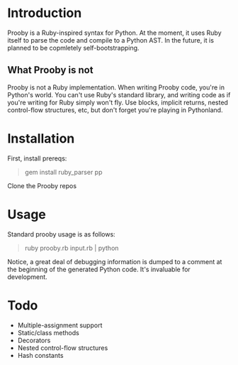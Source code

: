 Introduction
============

Prooby is a Ruby-inspired syntax for Python.  At the moment, it uses Ruby itself
to parse the code and compile to a Python AST.  In the future, it is planned to
be copmletely self-bootstrapping.

What Prooby is not
------------------

Prooby is not a Ruby implementation.  When writing Prooby code, you're in
Python's world.  You can't use Ruby's standard library, and writing code as if
you're writing for Ruby simply won't fly.  Use blocks, implicit returns, nested
control-flow structures, etc, but don't forget you're playing in Pythonland.

Installation
============

First, install prereqs:
> gem install ruby_parser pp

Clone the Prooby repos

Usage
=====

Standard prooby usage is as follows:
> ruby prooby.rb input.rb | python

Notice, a great deal of debugging information is dumped to a comment at the
beginning of the generated Python code.  It's invaluable for development.

Todo
====

 * Multiple-assignment support
 * Static/class methods
 * Decorators
 * Nested control-flow structures
 * Hash constants
